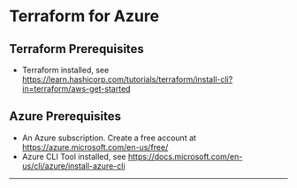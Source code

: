 # Terraform for Azure #

## Terraform Prerequisites ##

* Terraform installed, see https://learn.hashicorp.com/tutorials/terraform/install-cli?in=terraform/aws-get-started  

## Azure Prerequisites ##
* An Azure subscription. Create a free account at https://azure.microsoft.com/en-us/free/
* Azure CLI Tool installed, see https://docs.microsoft.com/en-us/cli/azure/install-azure-cli  

- - -  
